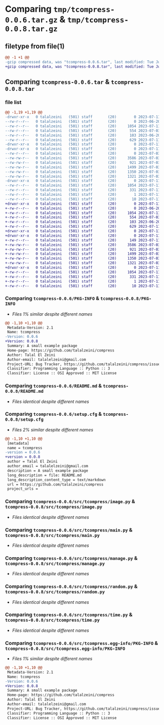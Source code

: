 # Comparing `tmp/tcompress-0.0.6.tar.gz` & `tmp/tcompress-0.0.8.tar.gz`

## filetype from file(1)

```diff
@@ -1 +1 @@
-gzip compressed data, was "tcompress-0.0.6.tar", last modified: Tue Jul 11 00:44:49 2023, max compression
+gzip compressed data, was "tcompress-0.0.8.tar", last modified: Tue Jul 11 01:02:46 2023, max compression
```

## Comparing `tcompress-0.0.6.tar` & `tcompress-0.0.8.tar`

### file list

```diff
@@ -1,19 +1,19 @@
-drwxr-xr-x   0 talalzeini   (501) staff       (20)        0 2023-07-11 00:44:49.311762 tcompress-0.0.6/
--rw-r--r--   0 talalzeini   (501) staff       (20)        0 2023-06-20 06:06:54.000000 tcompress-0.0.6/LICENSE
--rw-r--r--   0 talalzeini   (501) staff       (20)     1054 2023-07-11 00:44:49.311837 tcompress-0.0.6/PKG-INFO
--rw-r--r--   0 talalzeini   (501) staff       (20)      554 2023-07-03 03:43:08.000000 tcompress-0.0.6/README.md
--rw-r--r--   0 talalzeini   (501) staff       (20)      103 2023-06-20 06:09:35.000000 tcompress-0.0.6/pyproject.toml
--rw-r--r--   0 talalzeini   (501) staff       (20)      629 2023-07-11 00:44:49.312106 tcompress-0.0.6/setup.cfg
-drwxr-xr-x   0 talalzeini   (501) staff       (20)        0 2023-07-11 00:44:49.308585 tcompress-0.0.6/src/
-drwxr-xr-x   0 talalzeini   (501) staff       (20)        0 2023-07-11 00:44:49.310845 tcompress-0.0.6/src/tcompress/
--rw-r--r--   0 talalzeini   (501) staff       (20)        0 2023-07-03 04:17:52.000000 tcompress-0.0.6/src/tcompress/__init__.py
--rw-rw-r--   0 talalzeini   (501) staff       (20)     3586 2023-07-03 04:07:49.000000 tcompress-0.0.6/src/tcompress/image.py
--rw-rw-r--   0 talalzeini   (501) staff       (20)      921 2023-07-03 03:58:14.000000 tcompress-0.0.6/src/tcompress/main.py
--rw-rw-r--   0 talalzeini   (501) staff       (20)     1499 2023-07-03 04:09:16.000000 tcompress-0.0.6/src/tcompress/manage.py
--rw-rw-r--   0 talalzeini   (501) staff       (20)     1350 2023-07-03 04:06:56.000000 tcompress-0.0.6/src/tcompress/random.py
--rw-rw-r--   0 talalzeini   (501) staff       (20)     1321 2023-07-03 03:37:37.000000 tcompress-0.0.6/src/tcompress/time.py
-drwxr-xr-x   0 talalzeini   (501) staff       (20)        0 2023-07-11 00:44:49.311650 tcompress-0.0.6/src/tcompress.egg-info/
--rw-r--r--   0 talalzeini   (501) staff       (20)     1054 2023-07-11 00:44:49.000000 tcompress-0.0.6/src/tcompress.egg-info/PKG-INFO
--rw-r--r--   0 talalzeini   (501) staff       (20)      331 2023-07-11 00:44:49.000000 tcompress-0.0.6/src/tcompress.egg-info/SOURCES.txt
--rw-r--r--   0 talalzeini   (501) staff       (20)        1 2023-07-11 00:44:49.000000 tcompress-0.0.6/src/tcompress.egg-info/dependency_links.txt
--rw-r--r--   0 talalzeini   (501) staff       (20)       10 2023-07-11 00:44:49.000000 tcompress-0.0.6/src/tcompress.egg-info/top_level.txt
+drwxr-xr-x   0 talalzeini   (501) staff       (20)        0 2023-07-11 01:02:46.901795 tcompress-0.0.8/
+-rw-r--r--   0 talalzeini   (501) staff       (20)        0 2023-06-20 06:06:54.000000 tcompress-0.0.8/LICENSE
+-rw-r--r--   0 talalzeini   (501) staff       (20)     1054 2023-07-11 01:02:46.901859 tcompress-0.0.8/PKG-INFO
+-rw-r--r--   0 talalzeini   (501) staff       (20)      554 2023-07-03 03:43:08.000000 tcompress-0.0.8/README.md
+-rw-r--r--   0 talalzeini   (501) staff       (20)      103 2023-06-20 06:09:35.000000 tcompress-0.0.8/pyproject.toml
+-rw-r--r--   0 talalzeini   (501) staff       (20)      629 2023-07-11 01:02:46.902107 tcompress-0.0.8/setup.cfg
+drwxr-xr-x   0 talalzeini   (501) staff       (20)        0 2023-07-11 01:02:46.898674 tcompress-0.0.8/src/
+drwxr-xr-x   0 talalzeini   (501) staff       (20)        0 2023-07-11 01:02:46.900858 tcompress-0.0.8/src/tcompress/
+-rw-r--r--   0 talalzeini   (501) staff       (20)      149 2023-07-11 01:00:16.000000 tcompress-0.0.8/src/tcompress/__init__.py
+-rw-rw-r--   0 talalzeini   (501) staff       (20)     3586 2023-07-03 04:07:49.000000 tcompress-0.0.8/src/tcompress/image.py
+-rw-rw-r--   0 talalzeini   (501) staff       (20)      921 2023-07-03 03:58:14.000000 tcompress-0.0.8/src/tcompress/main.py
+-rw-rw-r--   0 talalzeini   (501) staff       (20)     1499 2023-07-03 04:09:16.000000 tcompress-0.0.8/src/tcompress/manage.py
+-rw-rw-r--   0 talalzeini   (501) staff       (20)     1350 2023-07-03 04:06:56.000000 tcompress-0.0.8/src/tcompress/random.py
+-rw-rw-r--   0 talalzeini   (501) staff       (20)     1321 2023-07-03 03:37:37.000000 tcompress-0.0.8/src/tcompress/time.py
+drwxr-xr-x   0 talalzeini   (501) staff       (20)        0 2023-07-11 01:02:46.901677 tcompress-0.0.8/src/tcompress.egg-info/
+-rw-r--r--   0 talalzeini   (501) staff       (20)     1054 2023-07-11 01:02:46.000000 tcompress-0.0.8/src/tcompress.egg-info/PKG-INFO
+-rw-r--r--   0 talalzeini   (501) staff       (20)      331 2023-07-11 01:02:46.000000 tcompress-0.0.8/src/tcompress.egg-info/SOURCES.txt
+-rw-r--r--   0 talalzeini   (501) staff       (20)        1 2023-07-11 01:02:46.000000 tcompress-0.0.8/src/tcompress.egg-info/dependency_links.txt
+-rw-r--r--   0 talalzeini   (501) staff       (20)       10 2023-07-11 01:02:46.000000 tcompress-0.0.8/src/tcompress.egg-info/top_level.txt
```

### Comparing `tcompress-0.0.6/PKG-INFO` & `tcompress-0.0.8/PKG-INFO`

 * *Files 1% similar despite different names*

```diff
@@ -1,10 +1,10 @@
 Metadata-Version: 2.1
 Name: tcompress
-Version: 0.0.6
+Version: 0.0.8
 Summary: A small example package
 Home-page: https://github.com/talalzeini/compress
 Author: Talal El Zeini
 Author-email: talalelzeini@gmail.com
 Project-URL: Bug Tracker, https://github.com/talalzeini/compress/issues
 Classifier: Programming Language :: Python :: 3
 Classifier: License :: OSI Approved :: MIT License
```

### Comparing `tcompress-0.0.6/README.md` & `tcompress-0.0.8/README.md`

 * *Files identical despite different names*

### Comparing `tcompress-0.0.6/setup.cfg` & `tcompress-0.0.8/setup.cfg`

 * *Files 2% similar despite different names*

```diff
@@ -1,10 +1,10 @@
 [metadata]
 name = tcompress
-version = 0.0.6
+version = 0.0.8
 author = Talal El Zeini
 author_email = talalelzeini@gmail.com
 description = A small example package
 long_description = file: README.md
 long_description_content_type = text/markdown
 url = https://github.com/talalzeini/compress
 project_urls =
```

### Comparing `tcompress-0.0.6/src/tcompress/image.py` & `tcompress-0.0.8/src/tcompress/image.py`

 * *Files identical despite different names*

### Comparing `tcompress-0.0.6/src/tcompress/main.py` & `tcompress-0.0.8/src/tcompress/main.py`

 * *Files identical despite different names*

### Comparing `tcompress-0.0.6/src/tcompress/manage.py` & `tcompress-0.0.8/src/tcompress/manage.py`

 * *Files identical despite different names*

### Comparing `tcompress-0.0.6/src/tcompress/random.py` & `tcompress-0.0.8/src/tcompress/random.py`

 * *Files identical despite different names*

### Comparing `tcompress-0.0.6/src/tcompress/time.py` & `tcompress-0.0.8/src/tcompress/time.py`

 * *Files identical despite different names*

### Comparing `tcompress-0.0.6/src/tcompress.egg-info/PKG-INFO` & `tcompress-0.0.8/src/tcompress.egg-info/PKG-INFO`

 * *Files 1% similar despite different names*

```diff
@@ -1,10 +1,10 @@
 Metadata-Version: 2.1
 Name: tcompress
-Version: 0.0.6
+Version: 0.0.8
 Summary: A small example package
 Home-page: https://github.com/talalzeini/compress
 Author: Talal El Zeini
 Author-email: talalelzeini@gmail.com
 Project-URL: Bug Tracker, https://github.com/talalzeini/compress/issues
 Classifier: Programming Language :: Python :: 3
 Classifier: License :: OSI Approved :: MIT License
```


